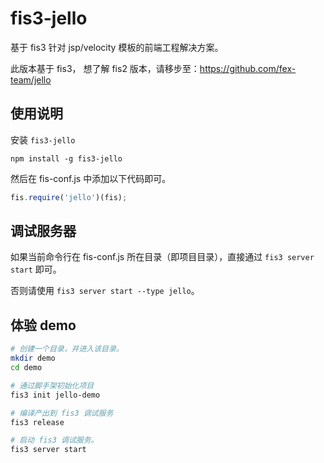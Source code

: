 # fis3-jello

基于 fis3 针对 jsp/velocity 模板的前端工程解决方案。

此版本基于 fis3， 想了解 fis2 版本，请移步至：https://github.com/fex-team/jello

## 使用说明
安装 `fis3-jello`

```
npm install -g fis3-jello
```

然后在 fis-conf.js 中添加以下代码即可。

```js
fis.require('jello')(fis);
```

## 调试服务器

如果当前命令行在 fis-conf.js 所在目录（即项目目录），直接通过 `fis3 server start` 即可。

否则请使用 `fis3 server start --type jello`。

## 体验 demo

```bash
# 创建一个目录，并进入该目录。
mkdir demo
cd demo

# 通过脚手架初始化项目
fis3 init jello-demo

# 编译产出到 fis3 调试服务
fis3 release

# 启动 fis3 调试服务。
fis3 server start
```

